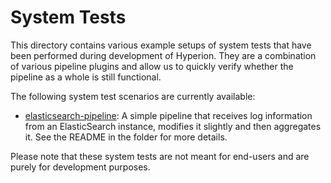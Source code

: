 # System Tests

This directory contains various example setups of system tests that have been performed during development of Hyperion. They are a combination of various pipeline plugins and allow us to quickly verify whether the pipeline as a whole is still functional.

The following system test scenarios are currently available:
- [elasticsearch-pipeline](elasticsearch-pipeline): A simple pipeline that receives log information from an ElasticSearch instance, modifies it slightly and then aggregates it. See the README in the folder for more details.

Please note that these system tests are not meant for end-users and are purely for development purposes.

